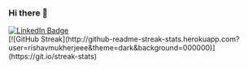 ### Hi there 👋
<img src="https://komarev.com/ghpvc/?username=your-github-username&style=flat-square&color=blue" alt=""/>
<div id="badges">
  <a href="https://www.linkedin.com/in/rishav-mukherjee-8a2708224/">
    <img src="https://img.shields.io/badge/LinkedIn-blue?style=for-the-badge&logo=linkedin&logoColor=white" alt="LinkedIn Badge"/>
  </a>
</div>
[![GitHub Streak](http://github-readme-streak-stats.herokuapp.com?user=rishavmukherjeee&theme=dark&background=000000)](https://git.io/streak-stats)
<!--
**rishavmukherjeee/rishavmukherjeee** is a ✨ _special_ ✨ repository because its `README.md` (this file) appears on your GitHub profile.

Here are some ideas to get you started:

- 🔭 I’m currently working on ...
- 🌱 I’m currently learning ...
- 👯 I’m looking to collaborate on ...
- 🤔 I’m looking for help with ...
- 💬 Ask me about ...
- 📫 How to reach me: ...
- 😄 Pronouns: ...
- ⚡ Fun fact: ...


<br><img align="center" width="300px" height="150px" src="https://github-readme-stats.vercel.app/api?username=rishavmukherjeee&show_icons=true&count_private=true&hide_border=true"/><img>


-->
